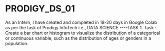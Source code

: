 # PRODIGY_DS_01
As an Intern, I have created and completed in 18-20 days in Google Colab as per the task of Prodigy InfoTech i.e., DATA SCIENCE ----TASK 1. Task : Create a bar chart or histogram to visualize the distribution of a categorical or continuous variable, such as the distribution of ages or genders in a population.
